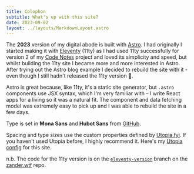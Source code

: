 ```yaml
---
title: Colophon
subtitle: What's up with this site?
date: 2023-09-02
layout: ../layouts/MarkdownLayout.astro
---
```


The **2023** version of my digital abode is built with [Astro](https://astro.build). I had originally I started making it with [Eleventy](https://www.11ty.dev/) (11ty) as I had used 11ty successfully for version 2 of my [Code Notes](https://notes.zander.wtf) project and loved its simplicity and speed, but whilst building the 11ty site I became more and more interested in Astro. After trying out the Astro blog example I decided to rebuild the site with it - even though I still hadn't released the 11ty version 😬.

Astro is great because, like 11ty, it's a static site generator, but `.astro` components use JSX syntax, which I'm very familiar with – I write React apps for a living so it was a natural fit. The component and data fetching model was extremely easy to pick up and I was able to rebuild the site in a few days.

Type is set in **Mona Sans** and **Hubot Sans** from [GitHub](https://github.com/mona-sans).

Spacing and type sizes use the custom properties defined by [Utopia.fyi](https://utopia.fyi). If you haven't used Utopia before, I highly recommend it. Here's my [Utopia config](https://github.com/mrmartineau/zander.wtf/blob/main/src/styles/global/utopia.css) for this site.

n.b. The code for the 11ty version is on the [`eleventy-version`](https://github.com/mrmartineau/zander.wtf/tree/eleventy-version) branch on the [zander.wtf](https://github.com/mrmartineau/zander.wtf/) repo.
